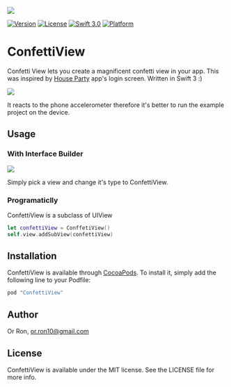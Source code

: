 
![](http://i.imgur.com/kQqv0mb.png)

[![Version](https://img.shields.io/cocoapods/v/ConfettiView.svg?style=flat)](http://cocoapods.org/pods/ConfettiView)
[![License](https://img.shields.io/cocoapods/l/ConfettiView.svg?style=flat)](http://cocoapods.org/pods/ConfettiView)
[![Swift 3.0](https://img.shields.io/badge/Swift-3.0-orange.svg?style=flat)](https://swift.org/)
[![Platform](https://img.shields.io/cocoapods/p/ConfettiView.svg?style=flat)](http://cocoapods.org/pods/ConfettiView)

# ConfettiView

Confetti View lets you create a magnificent confetti view in your app. This was inspired by [House Party](https://itunes.apple.com/il/app/houseparty-group-video-chat/id1065781769?mt=8) app's login screen. Written in Swift 3 :)

![](http://i.giphy.com/d31wQ2wbLGRQKtTa.gif)

It reacts to the phone accelerometer therefore it's better to run the example project on the device.

## Usage

### With Interface Builder

![](http://i.imgur.com/Myg6obo.png)

Simply pick a view and change it's type to ConfettiView.

### Programaticlly

ConfettiView is a subclass of UIView
```swift
let confettiView = ConffetiView()
self.view.addSubView(confettiView)
```


## Installation

ConfettiView is available through [CocoaPods](http://cocoapods.org). To install
it, simply add the following line to your Podfile:

```ruby
pod "ConfettiView"
```

## Author

Or Ron, or.ron10@gmail.com

## License

ConfettiView is available under the MIT license. See the LICENSE file for more info.
